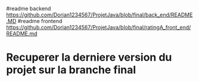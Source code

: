 #readme backend
https://github.com/Dorian1234567/ProjetJava/blob/final/back_end/README.MD
#readme frontend
https://github.com/Dorian1234567/ProjetJava/blob/final/ratingA_front_end/README.md
# Recuperer la derniere version du projet sur la branche final
